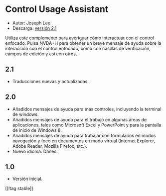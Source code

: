 # Control Usage Assistant #

* Autor: Joseph Lee
* Descarga: [versión 2.1][1]

Utiliza este complemento para averiguar cómo interactuar con el control
enfocado.  Pulsa NVDA+H para obtener un breve mensaje de ayuda sobre la
interacción con el control enfocado, como con casillas de verificación,
campos de edición y así con otros.

## 2.1 ##

* Traducciones nuevas y actualizadas.


## 2.0 ##

* Añadidos mensajes de ayuda para más controles, incluyendo la terminal de
  windows.
* Añadidos mensajes de ayuda para el trabajo en algunas áreas de
  aplicaciones, tales como Microsoft Excel y PowerPoint y para la pantalla
  de inicio de Windows 8.
* Añadidos mensajes de ayuda para trabajar con formularios en modos
  navegación y foco en documentos en modo virtual (Internet Explorer, Adobe
  Reader, Mozilla Firefox, etc.).
* Nuevo idioma: Danés.


## 1.0 ##

* Versión inicial.

[[!tag stable]]

[1]: http://addons.nvda-project.org/files/get.php?file=cua
